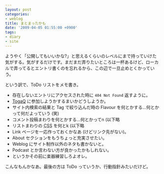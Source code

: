 ```yaml
---
layout: post
categories:
- weblog
title: まとまったかも
date: '2009-04-05 01:55:00 +0900'
tags:
- diary
- site
---
```

ようやく「公開してもいいかな?」と思えるくらいのレベルにまで持っていけた気がする。気がするだけです。まだまだ弄りたいところは一杯あるけど、ローカルで弄ってるとエントリ書くのを忘れるから、この辺で一旦止めとくかっていう。

という訳で、ToDo リストをメモ書き。

* 存在しないエントリにアクセスされた時に `404 Not Found` 返すように。
* [TogaQ][1] に参加しようかするまいかどうしようか。
* サイト内検索の結果と Tag で絞り込んだ時の Flavour を何とかする…何とかって何だよっていう (笑)
* コメント投稿まわりを何とかする…何とかってn (以下略
* リストまわりの <abbr title="Cascading Style Sheets">CSS</abbr> を何とk (以下略
* Link ページを一応作っておくかなあ (けどリンク先がない)。
* About セクションをもうちょっと充実させたい。
* Weblog にサイト制作以外のネタも書かないと。
* Podcast とか言わない方が良かったかもしれない。
* というかその前に楽器練習しろよオレ。

こんなもんかなあ。最後の方は ToDo っていうか、行動指針みたいだけど。



[1]: http://t5blog.typepad.jp/TogaQ/ "★T5B: ★★TogaQ ポータル（トガキューとは？）"
